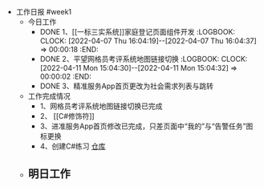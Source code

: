 - 工作日报 #week1
	- 今日工作
		- DONE 1、[[一标三实系统]]家庭登记页面组件开发
		  :LOGBOOK:
		  CLOCK: [2022-04-07 Thu 16:04:19]--[2022-04-07 Thu 16:04:37] =>  00:00:18
		  :END:
		- DONE 2、平望网格员考评系统地图链接切换
		  :LOGBOOK:
		  CLOCK: [2022-04-11 Mon 15:04:30]--[2022-04-11 Mon 15:04:32] =>  00:00:02
		  :END:
		- DONE 3、精准服务App首页更改为社会需求列表与跳转
	- 工作完成情况
		- 1、网格员考评系统地图链接切换已完成
		- 2、 [[C#修饰符]]
		- 3、进准服务App首页修改已完成，只差页面中“我的”与“告警任务”图标更换
		- 4、创建C#练习 [仓库](https://github.com/zhibo1997/Cshape-Test)
	- 明日工作
		-